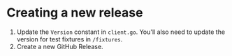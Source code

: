 # Creating a new release
1. Update the `Version` constant in `client.go`. You'll also need to update the version for test fixtures in `/fixtures`.
1. Create a new GitHub Release.
